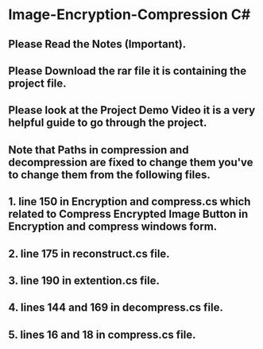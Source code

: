# Image-Encryption-Compression C#


## Please Read the Notes (Important).
## Please Download the rar file it is containing the project file.
## Please look at the Project Demo Video it is a very helpful guide to go through the project.
## Note that Paths in compression and decompression are fixed to change them you've to change them from the following files.
## 1. line 150 in Encryption and compress.cs which related to Compress Encrypted Image Button in Encryption and compress windows form.
## 2. line 175 in reconstruct.cs file.
## 3. line 190 in extention.cs file.
## 4. lines 144 and 169 in decompress.cs file.
## 5. lines 16 and 18 in compress.cs file.
